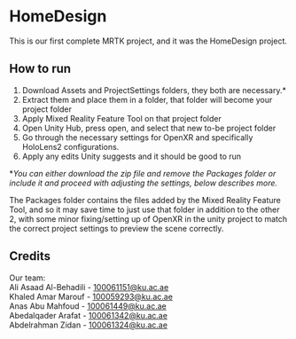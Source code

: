 # HomeDesign
This is our first complete MRTK project, and it was the HomeDesign project.







<h2> How to run </h2>



1) Download Assets and ProjectSettings folders, they both are necessary.*
2) Extract them and place them in a folder, that folder will become your project folder
3) Apply Mixed Reality Feature Tool on that project folder
4) Open Unity Hub, press open, and select that new to-be project folder
5) Go through the necessary settings for OpenXR and specifically HoloLens2 configurations.
6) Apply any edits Unity suggests and it should be good to run

**You can either download the zip file and remove the Packages folder or include it and proceed with adjusting the settings, below describes more.*

The Packages folder contains the files added by the Mixed Reality Feature Tool, and so it may save time to just use that folder in addition to the other 2, with some minor fixing/setting up of OpenXR in the unity project to match the correct project settings to preview the scene correctly.



<h2> Credits </h2>

Our team:  
Ali Asaad Al-Behadili - 100061151@ku.ac.ae  
Khaled Amar Marouf - 100059293@ku.ac.ae  
Anas Abu Mahfoud - 100061449@ku.ac.ae  
Abedalqader Arafat - 100061342@ku.ac.ae  
Abdelrahman Zidan - 100061324@ku.ac.ae  

